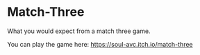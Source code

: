 # Match-Three
What you would expect from a match three game.

You can play the game here: https://soul-avc.itch.io/match-three
